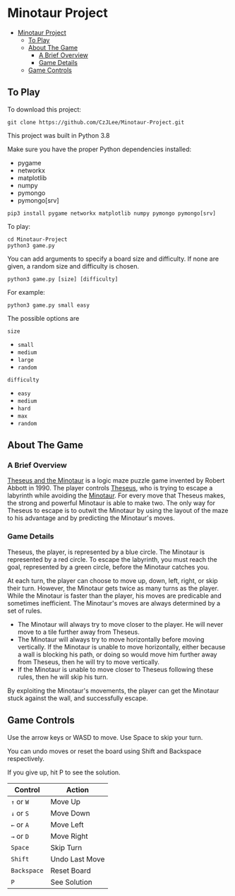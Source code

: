 
# Minotaur Project 

- [Minotaur Project](#minotaur-project)
	- [To Play](#to-play)
	- [About The Game](#about-the-game)
		- [A Brief Overview](#a-brief-overview)
		- [Game Details](#game-details)
	- [Game Controls](#game-controls)

## To Play
To download this project:

```
git clone https://github.com/CzJLee/Minotaur-Project.git
```

This project was built in Python 3.8

Make sure you have the proper Python dependencies installed:
- pygame
- networkx
- matplotlib
- numpy
- pymongo
- pymongo[srv]

```
pip3 install pygame networkx matplotlib numpy pymongo pymongo[srv] 
```

To play: 

```
cd Minotaur-Project
python3 game.py
```

You can add arguments to specify a board size and difficulty. If none are given, a random size and difficulty is chosen. 

```
python3 game.py [size] [difficulty]
```

For example:

```
python3 game.py small easy
```

The possible options are 

`size`
- `small`
- `medium`
- `large`
- `random`

`difficulty`
- `easy`
- `medium`
- `hard`
- `max`
- `random`

## About The Game

### A Brief Overview
[Theseus and the Minotaur](https://en.wikipedia.org/wiki/Theseus_and_the_Minotaur) is a logic maze puzzle game invented by Robert Abbott in 1990. The player controls [Theseus](https://en.wikipedia.org/wiki/Theseus), who is trying to escape a labyrinth while avoiding the [Minotaur](https://en.wikipedia.org/wiki/Minotaur). For every move that Theseus makes, the strong and powerful Minotaur is able to make two. The only way for Theseus to escape is to outwit the Minotaur by using the layout of the maze to his advantage and by predicting the Minotaur's moves. 

### Game Details
Theseus, the player, is represented by a blue circle. The Minotaur is represented by a red circle. To escape the labyrinth, you must reach the goal, represented by a green circle, before the Minotaur catches you. 

At each turn, the player can choose to move up, down, left, right, or skip their turn. However, the Minotaur gets twice as many turns as the player. While the Minotaur is faster than the player, his moves are predicable and sometimes inefficient. The Minotaur's moves are always determined by a set of rules. 

- The Minotaur will always try to move closer to the player. He will never move to a tile further away from Theseus. 
- The Minotaur will always try to move horizontally before moving vertically. If the Minotaur is unable to move horizontally, either because a wall is blocking his path, or doing so would move him further away from Theseus, then he will try to move vertically. 
- If the Minotaur is unable to move closer to Theseus following these rules, then he will skip his turn. 

By exploiting the Minotaur's movements, the player can get the Minotaur stuck against the wall, and successfully escape. 

## Game Controls 
Use the arrow keys or WASD to move. Use Space to skip your turn. 

You can undo moves or reset the board using Shift and Backspace respectively. 

If you give up, hit P to see the solution.

| Control     | Action         |
|-------------|----------------|
| `↑` or `W`  | Move Up        |
| `↓` or `S`  | Move Down      |
| `←` or `A`  | Move Left      |
| `→` or `D`  | Move Right     |
| `Space`     | Skip Turn      |
| `Shift`     | Undo Last Move |
| `Backspace` | Reset Board    |
| `P`         | See Solution   |